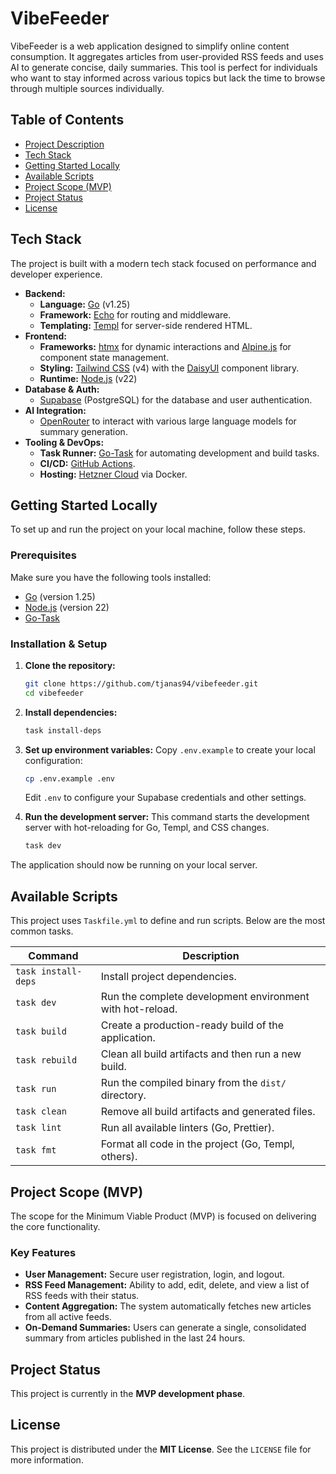 # VibeFeeder

VibeFeeder is a web application designed to simplify online content consumption. It aggregates articles from user-provided RSS feeds and uses AI to generate concise, daily summaries. This tool is perfect for individuals who want to stay informed across various topics but lack the time to browse through multiple sources individually.

## Table of Contents

- [Project Description](#vibefeeder)
- [Tech Stack](#tech-stack)
- [Getting Started Locally](#getting-started-locally)
- [Available Scripts](#available-scripts)
- [Project Scope (MVP)](#project-scope-mvp)
- [Project Status](#project-status)
- [License](#license)

## Tech Stack

The project is built with a modern tech stack focused on performance and developer experience.

- **Backend:**
  - **Language:** [Go](https://go.dev/) (v1.25)
  - **Framework:** [Echo](https://echo.labstack.com/) for routing and middleware.
  - **Templating:** [Templ](https://templ.guide/) for server-side rendered HTML.
- **Frontend:**
  - **Frameworks:** [htmx](https://htmx.org/) for dynamic interactions and [Alpine.js](https://alpinejs.dev/) for component state management.
  - **Styling:** [Tailwind CSS](https://tailwindcss.com/) (v4) with the [DaisyUI](https://daisyui.com/) component library.
  - **Runtime:** [Node.js](https://nodejs.org/) (v22)
- **Database & Auth:**
  - [Supabase](https://supabase.com/) (PostgreSQL) for the database and user authentication.
- **AI Integration:**
  - [OpenRouter](https://openrouter.ai/) to interact with various large language models for summary generation.
- **Tooling & DevOps:**
  - **Task Runner:** [Go-Task](https://taskfile.dev/) for automating development and build tasks.
  - **CI/CD:** [GitHub Actions](https://github.com/features/actions).
  - **Hosting:** [Hetzner Cloud](https://www.hetzner.com/cloud) via Docker.

## Getting Started Locally

To set up and run the project on your local machine, follow these steps.

### Prerequisites

Make sure you have the following tools installed:

- [Go](https://go.dev/doc/install) (version 1.25)
- [Node.js](https://nodejs.org/en/download) (version 22)
- [Go-Task](https://taskfile.dev/installation/)

### Installation & Setup

1.  **Clone the repository:**

    ```sh
    git clone https://github.com/tjanas94/vibefeeder.git
    cd vibefeeder
    ```

2.  **Install dependencies:**

    ```sh
    task install-deps
    ```

3.  **Set up environment variables:**
    Copy `.env.example` to create your local configuration:

    ```sh
    cp .env.example .env
    ```

    Edit `.env` to configure your Supabase credentials and other settings.

4.  **Run the development server:**
    This command starts the development server with hot-reloading for Go, Templ, and CSS changes.
    ```sh
    task dev
    ```

The application should now be running on your local server.

## Available Scripts

This project uses `Taskfile.yml` to define and run scripts. Below are the most common tasks.

| Command             | Description                                               |
| ------------------- | --------------------------------------------------------- |
| `task install-deps` | Install project dependencies.                             |
| `task dev`          | Run the complete development environment with hot-reload. |
| `task build`        | Create a production-ready build of the application.       |
| `task rebuild`      | Clean all build artifacts and then run a new build.       |
| `task run`          | Run the compiled binary from the `dist/` directory.       |
| `task clean`        | Remove all build artifacts and generated files.           |
| `task lint`         | Run all available linters (Go, Prettier).                 |
| `task fmt`          | Format all code in the project (Go, Templ, others).       |

## Project Scope (MVP)

The scope for the Minimum Viable Product (MVP) is focused on delivering the core functionality.

### Key Features

- **User Management:** Secure user registration, login, and logout.
- **RSS Feed Management:** Ability to add, edit, delete, and view a list of RSS feeds with their status.
- **Content Aggregation:** The system automatically fetches new articles from all active feeds.
- **On-Demand Summaries:** Users can generate a single, consolidated summary from articles published in the last 24 hours.

## Project Status

This project is currently in the **MVP development phase**.

## License

This project is distributed under the **MIT License**. See the `LICENSE` file for more information.
